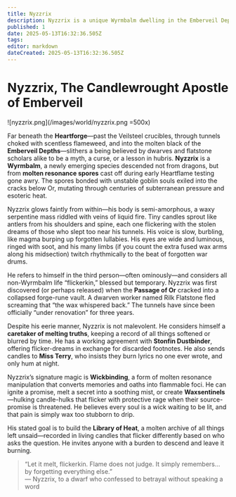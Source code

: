 ```yaml
---
title: Nyzzrix
description: Nyzzrix is a unique Wyrmbalm dwelling in the Emberveil Depths, collecting forgotten memories and building a library of living candles fueled by melted truths.
published: 1
date: 2025-05-13T16:32:36.505Z
tags: 
editor: markdown
dateCreated: 2025-05-13T16:32:36.505Z
---
```


# Nyzzrix, The Candlewrought Apostle of Emberveil

![nyzzrix.png](/images/world/nyzzrix.png =500x)

Far beneath the **Heartforge**—past the Veilsteel crucibles, through tunnels choked with scentless flameweed, and into the molten black of the **Emberveil Depths**—slithers a being believed by dwarves and flatstone scholars alike to be a myth, a curse, or a lesson in hubris. **Nyzzrix** is a **Wyrmbalm**, a newly emerging species descended not from dragons, but from **molten resonance spores** cast off during early Heartflame testing gone awry. The spores bonded with unstable goblin souls exiled into the cracks below Or, mutating through centuries of subterranean pressure and esoteric heat.

Nyzzrix glows faintly from within—his body is semi-amorphous, a waxy serpentine mass riddled with veins of liquid fire. Tiny candles sprout like antlers from his shoulders and spine, each one flickering with the stolen dreams of those who slept too near his tunnels. His voice is slow, burbling, like magma burping up forgotten lullabies. His eyes are wide and luminous, ringed with soot, and his many limbs (if you count the extra fused wax arms along his midsection) twitch rhythmically to the beat of forgotten war drums.

He refers to himself in the third person—often ominously—and considers all non-Wyrmbalm life “flickerkin,” blessed but temporary. Nyzzrix was first discovered (or perhaps released) when the **Passage of Or** cracked into a collapsed forge-rune vault. A dwarven worker named Rilk Flatstone fled screaming that “the wax whispered back.” The tunnels have since been officially “under renovation” for three years.

Despite his eerie manner, Nyzzrix is not malevolent. He considers himself a **caretaker of melting truths**, keeping a record of all things softened or blurred by time. He has a working agreement with **Stonfin Dustbinder**, offering flicker-dreams in exchange for discarded footnotes. He also sends candles to **Miss Terry**, who insists they burn lyrics no one ever wrote, and only hum at night.

Nyzzrix’s signature magic is **Wickbinding**, a form of molten resonance manipulation that converts memories and oaths into flammable foci. He can ignite a promise, melt a secret into a soothing mist, or create **Waxsentinels**—hulking candle-hulks that flicker with protective rage when their source-promise is threatened. He believes every soul is a wick waiting to be lit, and that pain is simply wax too stubborn to drip.

His stated goal is to build the **Library of Heat**, a molten archive of all things left unsaid—recorded in living candles that flicker differently based on who asks the question. He invites anyone with a burden to descend and leave it burning.

> “Let it melt, flickerkin. Flame does not judge. It simply remembers… by forgetting everything else.”  
> — Nyzzrix, to a dwarf who confessed to betrayal without speaking a word
